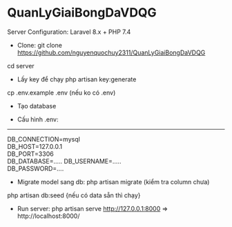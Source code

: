 # QuanLyGiaiBongDaVDQG

Server Configuration: Laravel 8.x + PHP 7.4
- Clone:
git clone https://github.com/nguyenquochuy2311/QuanLyGiaiBongDaVDQG

cd server

- Lấy key để chạy
php artisan key:generate

cp .env.example .env (nếu ko có .env)

- Tạo database

- Cấu hình .env:
------------------------
DB_CONNECTION=mysql          
DB_HOST=127.0.0.1            
DB_PORT=3306                 
DB_DATABASE=.....
DB_USERNAME=.....        
DB_PASSWORD=....

- Migrate model sang db:
php artisan migrate (kiểm tra column chưa)

php artisan db:seed {nếu có data sẵn thì chạy}

- Run server:
php artisan serve
http://127.0.0.1:8000 => http://localhost:8000/
